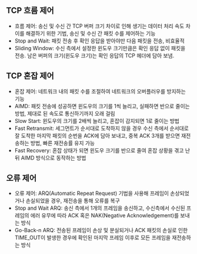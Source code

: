 ## TCP 흐름 제어

- 흐름 제어: 송신 및 수신 간 TCP 버퍼 크기 차이로 인해 생기는 데이터 처리 속도 차이를 해결하기 위한 기법, 송신 및 수신 간 패킷 수를 제어하는 기능
- Stop and Wait: 패킷 전송 후 확인 응답을 받아야만 다음 패킷을 전송, 비효율적
- Sliding Window: 수신 측에서 설정한 윈도우 크기만큼은 확인 응답 없이 패킷을 전송. 남은 버퍼의 크기(윈도우 크기)는 확인 응답의 TCP 헤더에 담아 보냄.

## TCP 혼잡 제어

- 혼잡 제어: 네트워크 내의 패킷 수를 조절하여 네트워크의 오버플러우를 방지하는 기능
- AIMD: 패킷 전송에 성공하면 윈도우의 크기를 1씩 늘리고, 실패하면 반으로 줄이는 방법, 제대로 된 속도로 통신하기까지 오래 걸림
- Slow Start: 윈도우의 크기를 2배씩 늘리고, 혼잡이 감지되면 1로 줄이는 방법
- Fast Retransmit: 세그먼트가 순서대로 도착하지 않을 경우 수신 측에서 순서대로 잘 도착한 마지막 패킷의 순번을 ACK에 담아 보내고, 중복 ACK 3개를 받으면 재전송하는 방법, 빠른 재전송률 유지 가능
- Fast Recovery: 혼잡 상태가 되면 윈도우 크기를 반으로 줄여 혼잡 상황을 겪고 난 뒤 AIMD 방식으로 동작하는 방법

## 오류 제어

- 오류 제어: ARQ(Automatic Repeat Request) 기법을 사용해 프레임이 손상되었거나 손실되었을 경우, 재전송을 통해 오류를 복구
- Stop and Wait ARQ: 송신 측에서 1개의 프레임을 송신하고, 수신측에서 수신된 프레임의 에러 유무에 따라 ACK 혹은 NAK(Negative Acknowledgement)를 보내는 방식
- Go-Back-n ARQ: 전송된 프레임이 손상 및 분실되거나 ACK 패킷의 손실로 인한 TIME_OUT이 발생한 경우에 확인된 마지막 프레임 이후로 모든 프레임을 재전송하는 방식
